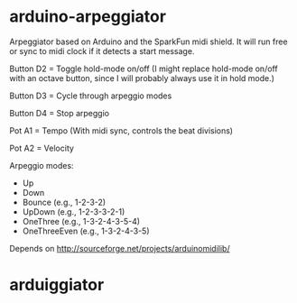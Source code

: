 arduino-arpeggiator
===================

Arpeggiator based on Arduino and the SparkFun midi shield. It will run free
or sync to midi clock if it detects a start message. 

Button D2 = Toggle hold-mode on/off (I might replace hold-mode on/off
with an octave button, since I will probably always use it in hold mode.)

Button D3 = Cycle through arpeggio modes

Button D4 = Stop arpeggio


Pot A1 = Tempo (With midi sync, controls the beat divisions)

Pot A2 = Velocity


Arpeggio modes:
* Up
* Down
* Bounce (e.g., 1-2-3-2)
* UpDown (e.g., 1-2-3-3-2-1)
* OneThree (e.g., 1-3-2-4-3-5-4)
* OneThreeEven (e.g., 1-3-2-4-3-5)


Depends on http://sourceforge.net/projects/arduinomidilib/
# arduiggiator
